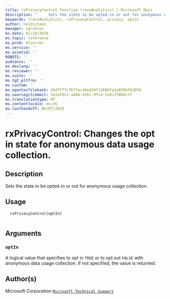 ```yaml
---
title: rxPrivacyControl function (revoAnalytics) | Microsoft Docs
description: "     Sets the state to be opted-in or out for anonymous usage collection. "
keywords: (revoAnalytics), rxPrivacyControl, privacy, optin
author: heidisteen
manager: cgronlun
ms.date: 01/24/2018
ms.topic: reference
ms.prod: mlserver
ms.service: ''
ms.assetid: ''
ROBOTS: ''
audience: ''
ms.devlang: ''
ms.reviewer: ''
ms.suite: ''
ms.tgt_pltfrm: ''
ms.custom: ''
ms.openlocfilehash: 4bd7ff7cfb7fac44ed34f13b86fa2e8386f620f6
ms.sourcegitcommit: 5a1af0c1-a46b-4161-9fcd-2c6c2f004c37
ms.translationtype: HT
ms.contentlocale: en-US
ms.lasthandoff: 06/07/2019
---
```

 # <a name="rxprivacycontrol-changes-the-opt-in-state-for-anonymous-data-usage-collection"></a>rxPrivacyControl: Changes the opt in state for anonymous data usage collection. 
 ## <a name="description"></a>Description
 
Sets the state to be opted-in or out for anonymous usage collection.
 
 
 ## <a name="usage"></a>Usage

```   
  rxPrivacyControl(optIn)
 
```
 
 ## <a name="arguments"></a>Arguments

   
    
 ### `optIn`
 A logical value that specifies to opt in `TRUE` or to opt out `FALSE` with anonymous data usage collection. If not specified, the value is returned. 
  
 
 
 ## <a name="authors"></a>Author(s)
 Microsoft Corporation [`Microsoft Technical Support`](https://go.microsoft.com/fwlink/?LinkID=698556&clcid=0x409)
 
 
 
 
